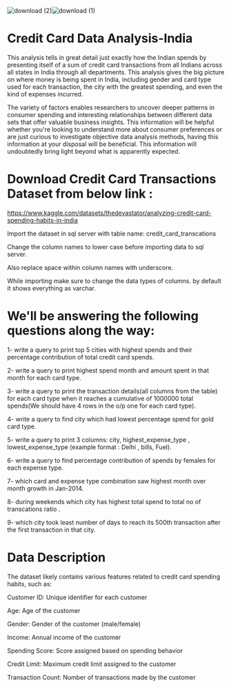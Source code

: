 ![download (2)](https://github.com/user-attachments/assets/6afaf90d-189f-4322-86a1-2e0f1167ef01)![download (1)](https://github.com/user-attachments/assets/7c906ab0-1832-4c03-a100-7d4e2bd32cd3)



# Credit Card Data Analysis-India
This analysis tells in great detail just exactly how the Indian spends by presenting itself of a sum of credit card transactions from all Indians across all states in India through all departments. This analysis gives the big picture on where money is being spent in India, including gender and card type used for each transaction, the city with the greatest spending, and even the kind of expenses incurred.

The variety of factors enables researchers to uncover deeper patterns in consumer spending and interesting relationships between different data sets that offer valuable business insights. This information will be helpful whether you're looking to understand more about consumer preferences or are just curious to investigate objective data analysis methods, having this information at your disposal will be beneficial.  This information will undoubtedly bring light beyond what is apparently expected. 

# Download Credit Card Transactions Dataset from below link :
https://www.kaggle.com/datasets/thedevastator/analyzing-credit-card-spending-habits-in-india

Import the dataset in sql server with table name: credit_card_transcations

Change the column names to lower case before importing data to sql server.

Also replace space within column names with underscore.

While importing make sure to change the data types of columns. by default it shows everything as varchar.


# We'll be answering the following questions along the way:

1- write a query to print top 5 cities with highest spends and their percentage contribution of total credit card spends. 

2- write a query to print highest spend month and amount spent in that month for each card type.

3- write a query to print the transaction details(all columns from the table) for each card type when
it reaches a cumulative of 1000000 total spends(We should have 4 rows in the o/p one for each card type).

4- write a query to find city which had lowest percentage spend for gold card type.

5- write a query to print 3 columns:  city, highest_expense_type , lowest_expense_type (example format : Delhi , bills, Fuel).

6- write a query to find percentage contribution of spends by females for each expense type.

7- which card and expense type combination saw highest month over month growth in Jan-2014.

8- during weekends which city has highest total spend to total no of transcations ratio .

9- which city took least number of days to reach its 500th transaction after the first transaction in that city.


# Data Description

The dataset likely contains various features related to credit card spending habits, such as:

Customer ID: Unique identifier for each customer

Age: Age of the customer

Gender: Gender of the customer (male/female)

Income: Annual income of the customer

Spending Score: Score assigned based on spending behavior

Credit Limit: Maximum credit limit assigned to the customer

Transaction Count: Number of transactions made by the customer
